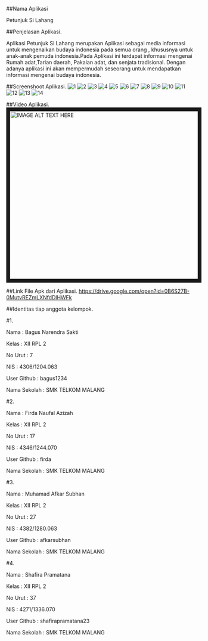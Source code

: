 ##Nama Aplikasi 

Petunjuk Si Lahang

##Penjelasan Aplikasi.

Aplikasi Petunjuk Si Lahang merupakan Aplikasi sebagai media informasi untuk mengenalkan budaya indonesia 
pada semua orang , khususnya untuk anak-anak pemuda indonesia.Pada Aplikasi ini terdapat informasi
mengenai Rumah adat,Tarian daerah, Pakaian adat, dan senjata tradisional. Dengan adanya aplikasi ini akan
mempermudah seseorang untuk mendapatkan informasi mengenai budaya indonesia.

##Screenshoot Aplikasi.
![1](https://cloud.githubusercontent.com/assets/15699471/20858813/3f1e1b10-b980-11e6-9374-22dce5f21efb.png)
![2](https://cloud.githubusercontent.com/assets/15699471/20858814/3f4abc74-b980-11e6-80f5-13d088bc4501.png)
![3](https://cloud.githubusercontent.com/assets/15699471/20858815/3f4fc836-b980-11e6-916a-99147145bac2.png)
![4](https://cloud.githubusercontent.com/assets/15699471/20858816/3f51afac-b980-11e6-9dc9-70a0744ae455.png)
![5](https://cloud.githubusercontent.com/assets/15699471/20858817/3f51c6fe-b980-11e6-89b8-90a45c0d870b.png)
![6](https://cloud.githubusercontent.com/assets/15699471/20858818/3f533598-b980-11e6-8cc5-bc6e0ad0b69a.png)
![7](https://cloud.githubusercontent.com/assets/15699471/20858819/3f76efe2-b980-11e6-9725-b0ef29e5b0f3.png)
![8](https://cloud.githubusercontent.com/assets/15699471/20858820/3f7f538a-b980-11e6-97c9-f0abb587ac07.png)
![9](https://cloud.githubusercontent.com/assets/15699471/20858822/3f80c15c-b980-11e6-8b0c-af5df970ea07.png)
![10](https://cloud.githubusercontent.com/assets/15699471/20858821/3f80a3a2-b980-11e6-90ba-c80e3c70ff39.png)
![11](https://cloud.githubusercontent.com/assets/15699471/20858823/3f826b7e-b980-11e6-9bee-057534c19536.png)
![12](https://cloud.githubusercontent.com/assets/15699471/20858824/3fa36892-b980-11e6-82ac-ebd5aba1e97b.png)
![13](https://cloud.githubusercontent.com/assets/15699471/20858825/3fae0360-b980-11e6-8add-a5fc08d676e2.png)
![14](https://cloud.githubusercontent.com/assets/15699471/20858826/3fb0442c-b980-11e6-8248-4d5e5e8ba59b.png)

##Video Aplikasi.
<a href="https://www.youtube.com/watch?v=MEt4TDKPOR8
" target="_blank"><img src="https://cloud.githubusercontent.com/assets/15699471/20858973/0c1edeb2-b984-11e6-92a0-7567c773d3b0.png" 
alt="IMAGE ALT TEXT HERE" width="600" height="450" border="10" /></a>

##Link File Apk dari Aplikasi.
https://drive.google.com/open?id=0B6S27B-0MutvREZmLXNfdDlHWFk



##Identitas tiap anggota kelompok.

#1.

Nama         : Bagus Narendra Sakti

Kelas        : XII RPL 2

No Urut      : 7

NIS          : 4306/1204.063

User Github   : bagus1234

Nama Sekolah  : SMK TELKOM MALANG

#2.

Nama         : Firda Naufal Azizah

Kelas        : XII RPL 2

No Urut      : 17

NIS          : 4346/1244.070

User Github   : firda

Nama Sekolah  : SMK TELKOM MALANG

#3.

Nama         : Muhamad Afkar Subhan

Kelas        : XII RPL 2

No Urut      : 27

NIS          : 4382/1280.063

User Github   : afkarsubhan

Nama Sekolah  : SMK TELKOM MALANG

#4.

Nama         : Shafira Pramatana

Kelas        : XII RPL 2

No Urut      : 37

NIS          : 4271/1336.070

User Github   : shafirapramatana23

Nama Sekolah  : SMK TELKOM MALANG
